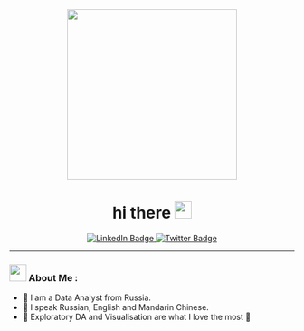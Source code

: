 <div id="header" align="center">
  <img src="https://media.giphy.com/media/hpXdHPfFI5wTABdDx9/giphy.gif" width="300"/>
<h1>
  hi there
  <img src="https://media.giphy.com/media/hvRJCLFzcasrR4ia7z/giphy.gif" width="30px"/>
</h1>
</div>

<div id="badges" align="center">
  <a href="https://www.linkedin.com/in/anna-sazonova-646585262/">
  <img src="https://img.shields.io/badge/LinkedIn-blue?style=for-the-badge&logo=linkedin&logoColor=white" alt="LinkedIn Badge"/>
  </a>
  <a href="https://twitter.com/_irrelephant">
  <img src="https://img.shields.io/badge/Twitter-blue?style=for-the-badge&logo=twitter&logoColor=white" alt="Twitter Badge"/>
  </a>
</div> 
<div align="center">
  <img src="https://komarev.com/ghpvc/?username=anyasaz&style=flat-square&color=blue" alt=""/>
</div>

---

### <img src="https://media.giphy.com/media/1MSVKRopegDjYONwdF/giphy.gif" width="30"> About Me :
- :diamond_shape_with_a_dot_inside: I am a Data Analyst from Russia.
- :diamond_shape_with_a_dot_inside: I speak Russian, English and Mandarin Chinese.
- :diamond_shape_with_a_dot_inside: Exploratory DA and Visualisation are what I love the most :hugs: 
